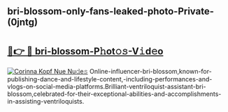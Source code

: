 ## bri-blossom-only-fans​-leaked-photo​-Private-(0jntg)


# <h2><a href="https://mediaupload.pro?title=bri-blossom&ref=git">🔗👉 🔴 bri-blossom-P𝚑ot𝚘𝚜-V𝚒d𝚎o</a></h2>

[![Corinna Kopf Nue Nu𝚍e𝚜](https://i.imgur.com/0qMVB7G.gif)](https://mediaupload.pro?title=bri-blossom&ref=git)
Online-influencer-bri-blossom,known-for-publishing-dance-and-lifestyle-content,-including-performances-and-vlogs-on-social-media-platforms.Brilliant-ventriloquist-assistant-bri-blossom,celebrated-for-their-exceptional-abilities-and-accomplishments-in-assisting-ventriloquists.  